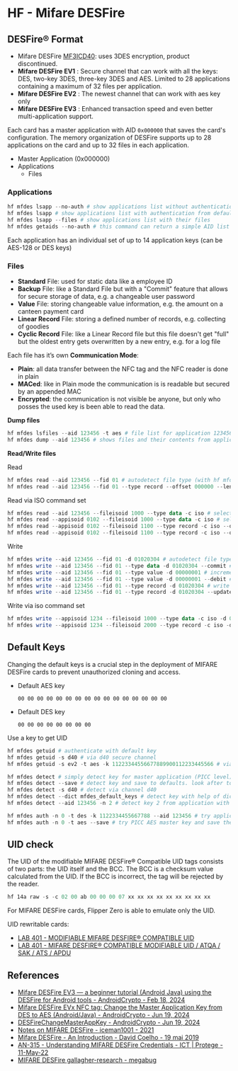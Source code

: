 # HF - Mifare DESFire

## DESFire® Format

* Mifare DESFire [MF3ICD40](https://arstechnica.com/information-technology/2011/10/researchers-hack-crypto-on-rfid-smart-cards-used-for-keyless-entry-and-transit-pass/): uses 3DES encryption, product discontinued.
* **Mifare DESFire EV1** : Secure channel that can work with all the keys: DES, two-key 3DES, three-key 3DES and AES. Limited to 28 applications containing a maximum of 32 files per application.
* **Mifare DESFire EV2** : The newest channel that can work with aes key only
* **Mifare DESFire EV3** : Enhanced transaction speed and even better multi-application support.

Each card has a master application with AID `0x000000` that saves the card's configuration.
The memory organization of DESFire supports up to 28 applications on the card and up to 32 files in each application.

* Master Application (0x000000)
* Applications
    * Files


### Applications

```ps1
hf mfdes lsapp --no-auth # show applications list without authentication
hf mfdes lsapp # show applications list with authentication from default settings
hf mfdes lsapp --files # show applications list with their files
hf mfdes getaids --no-auth # this command can return a simple AID list if it is enabled in the card settings
```

Each application has an individual set of up to 14 application keys (can be AES-128 or DES keys)


### Files

* **Standard** File: used for static data like a employee ID
* **Backup** File: like a Standard File but with a "Commit" feature that allows for secure storage of data, e.g. a changeable user password
* **Value** File: storing changeable value information, e.g. the amount on a canteen payment card
* **Linear Record** File: storing a defined number of records, e.g. collecting of goodies
* **Cyclic Record** File: like a Linear Record file but this file doesn't get "full" but the oldest entry gets overwritten by a new entry, e.g. for a log file

Each file has it’s own **Communication Mode**:

* **Plain**: all data transfer between the NFC tag and the NFC reader is done in plain
* **MACed**: like in Plain mode the communication is is readable but secured by an appended MAC
* **Encrypted**: the communication is not visible be anyone, but only who posses the used key is been able to read the data.

**Dump files**

```ps1
hf mfdes lsfiles --aid 123456 -t aes # file list for application 123456 with aes key
hf mfdes dump --aid 123456 # shows files and their contents from application 123456
```

**Read/Write files**

Read

```ps1
hf mfdes read --aid 123456 --fid 01 # autodetect file type (with hf mfdes getfilesettings) and read its contents
hf mfdes read --aid 123456 --fid 01 --type record --offset 000000 --length 000001 # read one last record from a record file
```

Read via ISO command set

```ps1
hf mfdes read --aid 123456 --fileisoid 1000 --type data -c iso # select application via native command and then read file via ISO
hf mfdes read --appisoid 0102 --fileisoid 1000 --type data -c iso # select all via ISO commands and then read
hf mfdes read --appisoid 0102 --fileisoid 1100 --type record -c iso --offset 000005 --length 000001 # read one record (number 5) from file ID 1100 via ISO command set
hf mfdes read --appisoid 0102 --fileisoid 1100 --type record -c iso --offset 000005 --length 000000 # read all the records (from 5 to 1) from file ID 1100 via ISO command set
```

Write

```ps1
hf mfdes write --aid 123456 --fid 01 -d 01020304 # autodetect file type (with hf mfdes getfilesettings) and write data with offset 0
hf mfdes write --aid 123456 --fid 01 --type data -d 01020304 --commit # write backup data file and commit
hf mfdes write --aid 123456 --fid 01 --type value -d 00000001 # increment value file
hf mfdes write --aid 123456 --fid 01 --type value -d 00000001 --debit # decrement value file
hf mfdes write --aid 123456 --fid 01 --type record -d 01020304 # write data to a record file
hf mfdes write --aid 123456 --fid 01 --type record -d 01020304 --updaterec 0 # update record 0 (latest) in the record file.
```

Write via iso command set

```ps1
hf mfdes write --appisoid 1234 --fileisoid 1000 --type data -c iso -d 01020304 # write data to std/backup file via ISO command set
hf mfdes write --appisoid 1234 --fileisoid 2000 --type record -c iso -d 01020304 # send record to record file via ISO command set
```


## Default Keys

Changing the default keys is a crucial step in the deployment of MIFARE DESFire cards to prevent unauthorized cloning and access.

* Default AES key
    ```
    00 00 00 00 00 00 00 00 00 00 00 00 00 00 00 00
    ```
* Default DES key
    ```
    00 00 00 00 00 00 00 00
    ```

Use a key to get UID

```ps1
hf mfdes getuid # authenticate with default key
hf mfdes getuid -s d40 # via d40 secure channel
hf mfdes getuid -s ev2 -t aes -k 11223344556677889900112233445566 # via ev2 secure channel with specified aes key
```

```ps1
hf mfdes detect # simply detect key for master application (PICC level)
hf mfdes detect --save # detect key and save to defaults. look after to output of hf mfdes default
hf mfdes detect -s d40 # detect via channel d40
hf mfdes detect --dict mfdes_default_keys # detect key with help of dictionary file
hf mfdes detect --aid 123456 -n 2 # detect key 2 from application with AID 123456
```

```ps1
hf mfdes auth -n 0 -t des -k 1122334455667788 --aid 123456 # try application 123456 master key
hf mfdes auth -n 0 -t aes --save # try PICC AES master key and save the configuration to defaults if authentication succeeds
```


## UID check

The UID of the modifiable MIFARE DESFire® Compatible UID tags consists of two parts: the UID itself and the BCC. The BCC is a checksum value calculated from the UID. If the BCC is incorrect, the tag will be rejected by the reader.

```ps1
hf 14a raw -s -c 02 00 ab 00 00 00 07 xx xx xx xx xx xx xx xx xx
```

For MIFARE DESFire cards, Flipper Zero is able to emulate only the UID.

UID rewritable cards:
- [LAB 401 - MODIFIABLE MIFARE DESFIRE® COMPATIBLE UID](https://lab401.com/fr/products/desfire-compatible-emulator-uid-modifiable)
- [LAB 401 - MIFARE DESFIRE® COMPATIBLE MODIFIABLE UID / ATQA / SAK / ATS / APDU](https://lab401.com/products/mifare-desfire-ev2-compatible-modifiable-uid-atqa-sak-ats-apdu)


## References

* [Mifare DESFire EV3 — a beginner tutorial (Android Java) using the DESFire for Android tools - AndroidCrypto - Feb 18, 2024](https://medium.com/@androidcrypto/mifare-desfire-ev3-a-beginner-tutorial-android-java-using-the-desfire-for-android-tools-00aaecb8fa93)
* [Mifare DESFire EVx NFC tag: Change the Master Application Key from DES to AES (Android/Java) - AndroidCrypto - Jun 19, 2024](https://medium.com/@androidcrypto/mifare-desfire-evx-nfc-tag-change-the-master-application-key-from-des-to-aes-android-java-e5dcf02861ff)
* [DESFireChangeMasterAppKey - AndroidCrypto - Jun 19, 2024](https://github.com/AndroidCrypto/DESFireChangeMasterAppKey)
* [Notes on MIFARE DESFire - iceman1001 - 2021](https://github.com/RfidResearchGroup/proxmark3/blob/master/doc/desfire.md)
* [Mifare DESFire - An Introduction - David Coelho - 19 mai 2019](https://www.linkedin.com/pulse/mifare-desfire-introduction-david-coelho/)
* [AN-315 - Understanding MIFARE DESFire Credentials - ICT | Protege - 11-May-22](https://ict.co/media/3zznd34z/an-315_understanding_protege_mifare_desfire_credentials.pdf)
* [MIFARE DESFire gallagher-research - megabug](https://github.com/megabug/gallagher-research/blob/master/formats/card-specific/mifare-desfire.md)